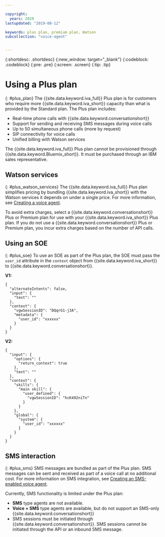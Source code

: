 ```yaml
---

copyright:
  years: 2019
lastupdated: "2019-08-12"

keywords: plus plan, premium plan, Watson
subcollection: "voice-agent"


---
```


{:shortdesc: .shortdesc}
{:new_window: target="_blank"}
{:codeblock: .codeblock}
{:pre: .pre}
{:screen: .screen}
{:tip: .tip}

# Using a Plus plan
{: #plus_plan}
The {{site.data.keyword.iva_full}} Plus plan is for customers who require more {{site.data.keyword.iva_short}} capacity than what is provided by the Standard plan. The Plus plan includes:
- Real-time phone calls with {{site.data.keyword.conversationshort}}
- Support for sending and receiving SMS messages during voice calls
- Up to 50 simultaneous phone calls (more by request)
- SIP connectivity for voice calls
- Unified billing with Watson services

The {{site.data.keyword.iva_full}} Plus plan cannot be provisioned through {{site.data.keyword.Bluemix_short}}. It must be purchased through an IBM sales representative.

## Watson services
{: #plus_watson_services}
The {{site.data.keyword.iva_full}} Plus plan simplifies pricing by bundling {{site.data.keyword.iva_short}} with the Watson services it depends on under a single price. For more information, see [Creating a voice agent](/docs/voice-agent?topic=voice-agent-config_instance).

To avoid extra charges, select a {{site.data.keyword.conversationshort}} Plus or Premium plan for use with your {{site.data.keyword.iva_short}} Plus plan. If you do not use a {{site.data.keyword.conversationshort}} Plus or Premium plan, you incur extra charges based on the number of API calls.

## Using an SOE
{: #plus_soe}
To use an SOE as part of the Plus plan, the SOE must pass the `user_id` attribute in the `context` object from {{site.data.keyword.iva_short}} to {{site.data.keyword.conversationshort}}.

**V1:**
```
{
  "alternateIntents": false,
  "input": {
    "text": ""
  },
  "context": {
    "vgwSessionID": "DQqrG1-j3A",
    "metadata": {
      "user_id": "xxxxxx"
    }
  }
}
```
**V2:**
```
{
  "input": {
    "options": {
      "return_context": true
    },
    "text": ""
  },
  "context": {
    "skills": {
      "main skill": {
        "user_defined": {
          "vgwSessionID": "hcK492niTn"
        }
      }
    },
    "global": {
      "system": {
        "user_id": "xxxxxx"
      }
    }
  }
}
```

## SMS interaction
{: #plus_sms}
SMS messages are bundled as part of the Plus plan. SMS messages can be sent and received as part of a voice call at no additional cost. For more information on SMS integration, see [Creating an SMS-enabled voice agent](/docs/voice-agent?topic=voice-agent-sms_voice_config_instanc).

Currently, SMS functionality is limited under the Plus plan:
- **SMS** type agents are not available.
- **Voice + SMS** type agents are available, but do not support an SMS-only {{site.data.keyword.conversationshort}}
- SMS sessions must be initiated through {{site.data.keyword.conversationshort}}. SMS sessions cannot be initiated through the API or an inbound SMS message.
